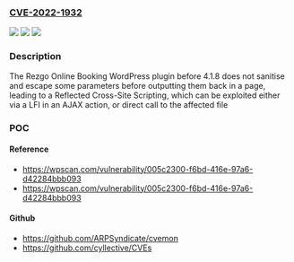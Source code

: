 ### [CVE-2022-1932](https://cve.mitre.org/cgi-bin/cvename.cgi?name=CVE-2022-1932)
![](https://img.shields.io/static/v1?label=Product&message=Rezgo%20Online%20Booking&color=blue)
![](https://img.shields.io/static/v1?label=Version&message=4.1.8%3C%204.1.8%20&color=brighgreen)
![](https://img.shields.io/static/v1?label=Vulnerability&message=CWE-79%20Cross-Site%20Scripting%20(XSS)&color=brighgreen)

### Description

The Rezgo Online Booking WordPress plugin before 4.1.8 does not sanitise and escape some parameters before outputting them back in a page, leading to a Reflected Cross-Site Scripting, which can be exploited either via a LFI in an AJAX action, or direct call to the affected file

### POC

#### Reference
- https://wpscan.com/vulnerability/005c2300-f6bd-416e-97a6-d42284bbb093
- https://wpscan.com/vulnerability/005c2300-f6bd-416e-97a6-d42284bbb093

#### Github
- https://github.com/ARPSyndicate/cvemon
- https://github.com/cyllective/CVEs


